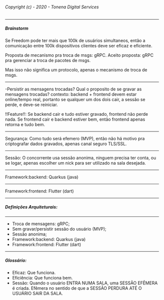 ###### Copyright (c) - 2020 - Tonena Digital Services

---

##### Brainstorm

Se Freedom pode ter mais que 100k de usuários simultaneos, então a comunicação entre 100k dispositivos clientes deve ser eficaz e eficiente.

Proposta de mecanismo pra troca de msgs: gRPC.
Aceito proposta: gRPC pra gerenciar a troca de pacotes de msgs.

Mas isso não significa um protocolo, apenas o mecanismo de troca de msgs.

---

-Persistir as mensagens trocadas? Qual o proposito de se gravar as mensagens trocadas? contexto: backend + frontend devem estar online/tempo real, portanto se qualquer um dos dois cair, a sessão se perde, e deve-se reiniciar. 

!!Feature!!: Se backend cair e tudo estiver gravado, frontend não perde nada. Se frontend cair e backend estiver bem, então frontend apenas retorna e tudo bem. 

---

Segurança: Como tudo será efemero (MVP), então não há motivo pra criptografar dados gravados, apenas canal seguro TLS/SSL.

---

Sessão: O concorrente usa sessão anonima, ninguem precisa ter conta, ou se logar, apenas escolher um nick para ser utilizado na sala desejada.

---

Framework:backend: Quarkus (java)

---

Framework:frontend: Flutter (dart)

---

##### Definições Arquiteturais:

---

* Troca de mensagens: gRPC;
* Sem gravar/persistir sessão do usuário (MVP);
* Sessão anonima;
* Framework:backend: Quarkus (java)
* Framework:frontend: Flutter (dart)

---

##### Glossário:

* Eficaz: Que funciona.
* Eficiência: Que funciona bem.
* Sessão: Quando o usuário ENTRA NUMA SALA, uma SESSÃO EFÊMERA é criada. Efêmera no sentido de que a SESSÃO PERDURA ATÉ O USUÁRIO SAIR DA SALA.